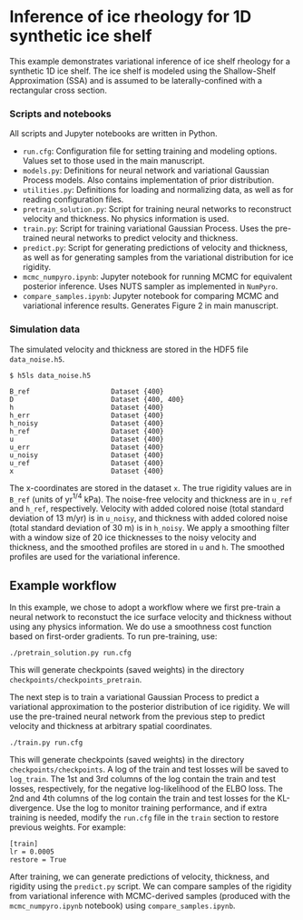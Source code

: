 # Inference of ice rheology for 1D synthetic ice shelf

This example demonstrates variational inference of ice shelf rheology for a synthetic 1D ice shelf. The ice shelf is modeled using the Shallow-Shelf Approximation (SSA) and is assumed to be laterally-confined with a rectangular cross section.

### Scripts and notebooks

All scripts and Jupyter notebooks are written in Python. 

- `run.cfg`: Configuration file for setting training and modeling options. Values set to those used in the main manuscript.
- `models.py`: Definitions for neural network and variational Gaussian Process models. Also contains implementation of prior distribution.
- `utilities.py`: Definitions for loading and normalizing data, as well as for reading configuration files.
- `pretrain_solution.py`: Script for training neural networks to reconstruct velocity and thickness. No physics information is used.
- `train.py`: Script for training variational Gaussian Process. Uses the pre-trained neural networks to predict velocity and thickness.
- `predict.py`: Script for generating predictions of velocity and thickness, as well as for generating samples from the variational distribution for ice rigidity.
- `mcmc_numpyro.ipynb`: Jupyter notebook for running MCMC for equivalent posterior inference. Uses NUTS sampler as implemented in `NumPyro`.
- `compare_samples.ipynb`: Jupyter notebook for comparing MCMC and variational inference results. Generates Figure 2 in main manuscript.


### Simulation data

The simulated velocity and thickness are stored in the HDF5 file `data_noise.h5`.

```
$ h5ls data_noise.h5

B_ref                    Dataset {400}
D                        Dataset {400, 400}
h                        Dataset {400}
h_err                    Dataset {400}
h_noisy                  Dataset {400}
h_ref                    Dataset {400}
u                        Dataset {400}
u_err                    Dataset {400}
u_noisy                  Dataset {400}
u_ref                    Dataset {400}
x                        Dataset {400}
```
The x-coordinates are stored in the dataset `x`. The true rigidity values are in `B_ref` (units of yr$^{1/4}$ kPa). The noise-free velocity and thickness are in `u_ref` and `h_ref`, respectively. Velocity with added colored noise (total standard deviation of 13 m/yr) is in `u_noisy`, and thickness with added colored noise (total standard deviation of 30 m) is in `h_noisy`. We apply a smoothing filter with a window size of 20 ice thicknesses to the noisy velocity and thickness, and the smoothed profiles are stored in `u` and `h`. The smoothed profiles are used for the variational inference.

## Example workflow

In this example, we chose to adopt a workflow where we first pre-train a neural network to reconstuct the ice surface velocity and thickness without using any physics information. We do use a smoothness cost function based on first-order gradients. To run pre-training, use:

```
./pretrain_solution.py run.cfg
```
This will generate checkpoints (saved weights) in the directory `checkpoints/checkpoints_pretrain`.

The next step is to train a variational Gaussian Process to predict a variational approximation to the posterior distribution of ice rigidity. We will use the pre-trained neural network from the previous step to predict velocity and thickness at arbitrary spatial coordinates.

```
./train.py run.cfg
```
This will generate checkpoints (saved weights) in the directory `checkpoints/checkpoints`. A log of the train and test losses will be saved to `log_train`. The 1st and 3rd columns of the log contain the train and test losses, respectively, for the negative log-likelihood of the ELBO loss. The 2nd and 4th columns of the log contain the train and test losses for the KL-divergence. Use the log to monitor training performance, and if extra training is needed, modify the `run.cfg` file in the `train` section to restore previous weights. For example:

```
[train]
lr = 0.0005
restore = True
```

After training, we can generate predictions of velocity, thickness, and rigidity using the `predict.py` script. We can compare samples of the rigidity from variational inference with MCMC-derived samples (produced with the `mcmc_numpyro.ipynb` notebook) using `compare_samples.ipynb`.